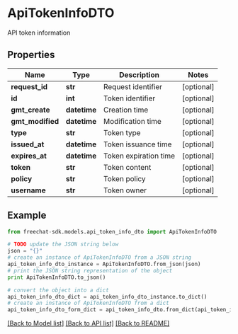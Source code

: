 # ApiTokenInfoDTO

API token information

## Properties
Name | Type | Description | Notes
------------ | ------------- | ------------- | -------------
**request_id** | **str** | Request identifier | [optional] 
**id** | **int** | Token identifier | [optional] 
**gmt_create** | **datetime** | Creation time | [optional] 
**gmt_modified** | **datetime** | Modification time | [optional] 
**type** | **str** | Token type | [optional] 
**issued_at** | **datetime** | Token issuance time | [optional] 
**expires_at** | **datetime** | Token expiration time | [optional] 
**token** | **str** | Token content | [optional] 
**policy** | **str** | Token policy | [optional] 
**username** | **str** | Token owner | [optional] 

## Example

```python
from freechat-sdk.models.api_token_info_dto import ApiTokenInfoDTO

# TODO update the JSON string below
json = "{}"
# create an instance of ApiTokenInfoDTO from a JSON string
api_token_info_dto_instance = ApiTokenInfoDTO.from_json(json)
# print the JSON string representation of the object
print ApiTokenInfoDTO.to_json()

# convert the object into a dict
api_token_info_dto_dict = api_token_info_dto_instance.to_dict()
# create an instance of ApiTokenInfoDTO from a dict
api_token_info_dto_form_dict = api_token_info_dto.from_dict(api_token_info_dto_dict)
```
[[Back to Model list]](../README.md#documentation-for-models) [[Back to API list]](../README.md#documentation-for-api-endpoints) [[Back to README]](../README.md)


